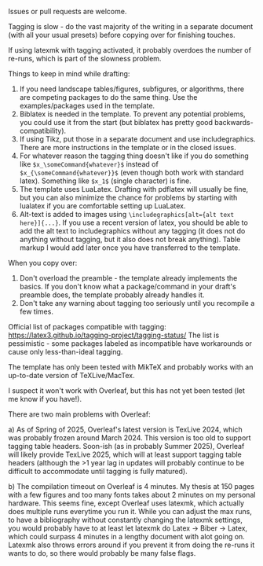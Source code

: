 Issues or pull requests are welcome.

Tagging is slow - do the vast majority of the writing in a separate document (with all your usual presets) before copying over for finishing touches.

If using latexmk with tagging activated, it probably overdoes the number of re-runs, which is part of the slowness problem.

Things to keep in mind while drafting:
1. If you need landscape tables/figures, subfigures, or algorithms, there are competing packages to do the same thing. Use the examples/packages used in the template.
2. Biblatex is needed in the template. To prevent any potential problems, you could use it from the start (but biblatex has pretty good backwards-compatibility).
3. If using Tikz, put those in a separate document and use includegraphics. There are more instructions in the template or in the closed issues.
4. For whatever reason the tagging thing doesn't like if you do something like ```$x_\someCommand{whatever}$``` instead of ```$x_{\someCommand{whatever}}$```  (even though both work with standard latex).
Something like ```$x_1$``` (single character) is fine.
5. The template uses LuaLatex. Drafting with pdflatex will usually be fine, but you can also minimize the chance for problems by starting with lualatex if you are comfortable setting up LuaLatex.
6. Alt-text is added to images using ```\includegraphics[alt={alt text here}]{...}```. If you use a recent version of latex, you should be able to add the alt text to includegraphics without any tagging (it does not do anything without tagging, but it also does not break anything). Table markup I would add later once you have transferred to the template.


When you copy over: 
1. Don't overload the preamble - the template already implements the basics. If you don't know what a package/command in your draft's preamble does, the template probably already handles it.
2. Don't take any warning about tagging too seriously until you recompile a few times. 

Official list of packages compatible with tagging: https://latex3.github.io/tagging-project/tagging-status/
The list is pessimistic - some packages labeled as incompatible have workarounds or cause only less-than-ideal tagging.

The template has only been tested with MikTeX and probably works with an up-to-date version of TeXLive/MacTex.

I suspect it won't work with Overleaf, but this has not yet been tested (let me know if you have!).

There are two main problems with Overleaf:

a) As of Spring of 2025, Overleaf's latest version is TexLive 2024, which was probably frozen around March 2024. This version is too old to support tagging table headers.
Soon-ish (as in probably Summer 2025), Overleaf will likely provide TexLive 2025, which will at least support tagging table headers (although the >1 year lag in updates will probably continue to be difficult to accommodate until tagging is fully matured).

b) The compilation timeout on Overleaf is 4 minutes. My thesis at 150 pages with a few figures and too many fonts takes about 2 minutes on my personal hardware. This seems fine, except Overleaf uses latexmk, which actually does multiple runs everytime you run it. While you can adjust the max runs, to have a bibliography without constantly changing the latexmk settings, you would probably have to at least let latexmk do Latex -> Biber -> Latex, which could surpass 4 minutes in a lengthy document with alot going on. Latexmk also throws errors around if you prevent it from doing the re-runs it wants to do, so there would probably be many false flags.
